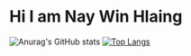 # Hi I am Nay Win Hlaing
![Anurag's GitHub stats](https://github-readme-stats.vercel.app/api?username=justadigit&show_icons=true&theme=radical&hide=contribs,prs)     [![Top Langs](https://github-readme-stats.vercel.app/api/top-langs/?username=justadigit&layout=compact)](https://github.com/justadigit/github-readme-stats)
